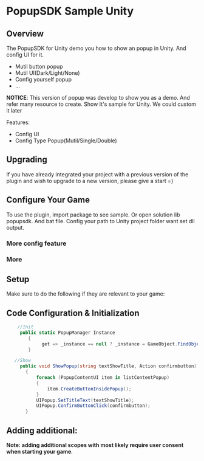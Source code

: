 # PopupSDK Sample Unity
 
 
## Overview

The PopupSDK for Unity demo you how to show an popup in Unity. And config UI for it.
 


* Mutil button popup
* Mutil UI(Dark/Light/None)
* Config yourself popup
* ...
 


__NOTICE__: This version of popup was develop to show you as a demo. And refer many resource to create. Show It's sample for Unity. We could custom it later
 
 

Features:

* Config UI
* Config Type Popup(Mutil/Single/Double)

 

## Upgrading

If you have already integrated your project with a previous version of the
plugin and wish to upgrade to a new version, please give a start =) 

## Configure Your Game

To use the plugin, import package to see sample. Or open solution lib popupsdk. And bat file. Config your path to Unity project folder want set dll output.

 

### More config feature

 

### More

 

## Setup  

Make sure to do the following if they are relevant to your game:

 

 
## Code Configuration & Initialization   

 
```csharp
    //Init
     public static PopupManager Instance
        {
             get => _instance == null ? _instance = GameObject.FindObjectOfType<PopupManager>() : _instance;
        }
```

 ```csharp
    //Show
      public void ShowPopup(string textShowTitle, Action confirmbutton)
        {
            foreach (PopupContentUI item in listContentPopup)
            {
                item.CreateButtonInsidePopup();
            }
            UIPopup.SetTitleText(textShowTitle);
            UIPopup.ConfirmButtonClick(confirmbutton);
        }
```


## Adding additional:

 
  __Note: adding additional scopes with most likely require user consent when
starting your game__.

 
